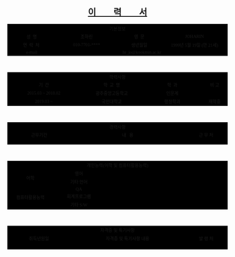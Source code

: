 <html>
    <head>        
        <meta charset="utf-8">
    </head>
    <body>
        <center><h1 align='center' style='font-family:굴림; font-size:20px; font-weight:bold; text-decoration:underline;'>이&nbsp;&nbsp;&nbsp;&nbsp;&nbsp;&nbsp;&nbsp;&nbsp;력&nbsp;&nbsp;&nbsp;&nbsp;&nbsp;&nbsp;&nbsp;&nbsp;서</h1></center>
        <table cellspacing='1' cellpadding='0' border='0' bgcolor='#000000' align='center' style='font-family:굴림; font-size:10px'>
            <tr align='center'>
                <td colspan='4' class='ti'>기본정보</td>
            </tr>
            <tr align='center'>
                <td class='ti' width='200'>성&nbsp;&nbsp;명</td>
                <td width='300'> 조하린  </td>
                <td class='ti' width='200'>영&nbsp;&nbsp;문</td>
                <td width='300'> JOHARIN  </td>
            </tr>
            <tr align='center'>
                <td class='ti' width='200'>연&nbsp;&nbsp;락&nbsp;&nbsp;처&nbsp;</td>
                <td width='300'>010-7701-****</td>
                <td class='ti' width='200'>생년월일</td>
                <td width='300'>1999년&nbsp;5월&nbsp;19일&nbsp;(만&nbsp;21세)  </td>
            </tr>
            <tr align='center'>
                <td class='ti' width='200'>e-mail</td>
                <td colspan='3'>hr_jo@kookmin.ac.kr</td>
            </tr>
        </table>
        <br/>
        <div>
        <table cellspacing='1' cellpadding='0' border='0' bgcolor='#000000' align='center' style='font-family:굴림; font-size:10px'>
            <tr align='center'>
                <td colspan='4' class='ti'>학력사항</td>
            </tr>
            <tr align='center'>
                <td class='ti' width='300'>기&nbsp;&nbsp;간</td>
                <td class='ti' width='300'>학&nbsp;&nbsp;교&nbsp;&nbsp;명 </td>
                <td class='ti' width='300'>학&nbsp;&nbsp;과</td>
                <td class='ti' width='100'>비&nbsp;고</td>
            </tr>
            <tr align='center'>
                <td width='300'>2015.03&nbsp;~&nbsp;2018.02</td>
                <td width='300'>광주중앙고등학교 </td>
                <td width='300'>인문계</td>
                <td width='100'> </td>
            </tr>
            <tr align='center'>
                <td width='300'>2019.03 ~</td>
                <td width='300'>국민대학교 </td>
                <td width='300'>행정학과</td>
                <td width='100'>재학중</td>
            </tr>
        </table>
        </div>
        <br/>
        <div>
        <table cellspacing='1' cellpadding='0' border='0' bgcolor='#000000' align='center' style='font-family:굴림; font-size:10px'>
            <tr align='center'>
                <td colspan='3' class='ti'>경력사항</td>
            </tr>
            <tr align='center'>
                <td class='ti' width='300'>근무기간</td>
                <td class='ti' width='540'>내&nbsp;&nbsp;&nbsp;용</td>
                <td class='ti' width='162'>근&nbsp;무&nbsp;처</td>
            </tr>
            <tr align='center'>
                <td width='300'> </td>
                <td width='540'> </td>
                <td width='162'> </td>
            </tr>
            <tr align='center'>
                <td width='300'> </td>
                <td width='540'> </td>
                <td width='162'> </td>
            </tr>
            <tr align='center'>
                <td width='300'> </td>
                <td width='540'> </td>
                <td width='162'> </td>
            </tr>
        </table>
        </div>
        <br/>
        <div>
        <table cellspacing='1' cellpadding='0' border='0' bgcolor='#000000' align='center' style='font-family:굴림; font-size:10px'>
            <tr align='center'>
                <td colspan='3' class='ti'>개인능력(어학&nbsp;및&nbsp;컴퓨터활용능력)</td>
            </tr>
            <tr align='center'>
                <td rowspan='2' class='ti' width='200'>어학</td>
                <td class='ti' width='200'>영어</td>
                <td class='ti' width='602'></td>
            </tr>
            <tr align='center'>
                <td class='ti' width='200'>기타&nbsp;언어</td>
               <td class='ti' width='602'></td>
            </tr>
            <tr align='center'>
                <td rowspan='3' class='ti' width='200'>컴퓨터활용능력</td>
                <td class='ti' width='200'>QA</td>
                <td class='ti' width='602'></td>
            </tr>
            <tr align='center'>
                <td class='ti' width='200'>회계프로그램</td>
               <td class='ti' width='602'></td>
            </tr>
            <tr align='center'>
                <td class='ti' width='200'>기타&nbsp;S/W</td>
               <td class='ti' width='602'></td>
            </tr>
        </table>
        </div>
        <br/>
        <div>
        <table cellspacing='1' cellpadding='0' border='0' bgcolor='#000000' align='center' style='font-family:굴림; font-size:10px'>
            <tr align='center'>
                <td colspan='3' class='ti'>자격증&nbsp;및&nbsp;특기사항</td>
            </tr>
            <tr align='center'>
                <td class='ti' width='300'>취득년원일</td>
                <td class='ti' width='540'>자격증&nbsp;및&nbsp;특기사항&nbsp;내용</td>
                <td class='ti' width='162'>발&nbsp;령&nbsp;처</td>
            </tr>
            <tr align='center'>
                <td width='300'> </td>
                <td width='540'> </td>
                <td width='162'> </td>
            </tr>
            <tr align='center'>
                <td width='300'> </td>
                <td width='540'> </td>
                <td width='162'> </td>
            </tr>
            <tr align='center'>
                <td width='300'> </td>
                <td width='540'> </td>
                <td width='162'> </td>
            </tr>
            <tr align='center'>
                <td width='300'> </td>
                <td width='540'> </td>
                <td width='162'> </td>
            </tr>
        </table>
    </body>
</html>
